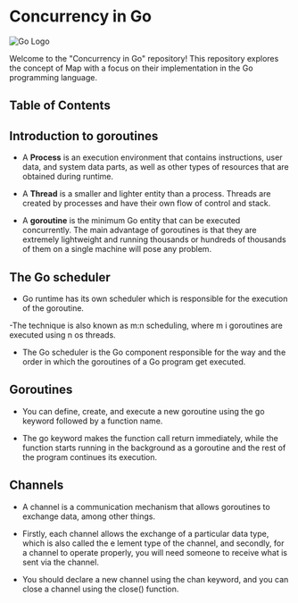 # Concurrency in Go

![Go Logo](https://upload.wikimedia.org/wikipedia/commons/thumb/0/05/Go_Logo_Blue.svg/320px-Go_Logo_Blue.svg.png)

Welcome to the "Concurrency in Go" repository! This repository explores the concept of Map with a focus on their implementation in the Go programming language.

## Table of Contents



## Introduction to goroutines
- A **Process** is an execution environment that contains instructions, user data, and system
data parts, as well as other types of resources that are obtained during runtime.

- A **Thread** is a smaller and lighter entity than a process. Threads are created by
processes and have their own flow of control and stack.

- A **goroutine** is the minimum Go entity that can be executed concurrently. The main
advantage of goroutines is that they are extremely lightweight and running thousands or
hundreds of thousands of them on a single machine will pose any problem.

## The Go scheduler
- Go runtime has its own scheduler which is responsible for the execution of the goroutine.

-The technique is also known as m:n scheduling, where m i goroutines are executed using n os threads.

- The Go scheduler is the Go component responsible for the way and the order in which the
goroutines of a Go program get executed.

## Goroutines
- You can define, create, and execute a new goroutine using the go keyword followed by a
function name.

- The go keyword makes the function call return immediately, while the function starts running 
in the background as a goroutine and the rest of the program continues its execution.

## Channels
- A channel is a communication mechanism that allows goroutines to exchange data, among
other things.

- Firstly, each channel allows the exchange of a particular data type, which is also called the e
lement type of the channel, and secondly, for a channel to operate properly, you will need someone to 
receive what is sent via the channel. 

- You should declare a new channel using the chan keyword, and you can close a channel using the 
close() function.
